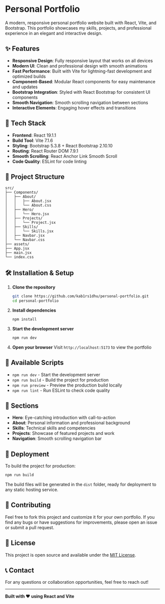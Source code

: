 # Personal Portfolio

A modern, responsive personal portfolio website built with React, Vite, and Bootstrap. This portfolio showcases my skills, projects, and professional experience in an elegant and interactive design.

## ✨ Features

- **Responsive Design**: Fully responsive layout that works on all devices
- **Modern UI**: Clean and professional design with smooth animations
- **Fast Performance**: Built with Vite for lightning-fast development and optimized builds
- **Component-Based**: Modular React components for easy maintenance and updates
- **Bootstrap Integration**: Styled with React Bootstrap for consistent UI components
- **Smooth Navigation**: Smooth scrolling navigation between sections
- **Interactive Elements**: Engaging hover effects and transitions

## 🚀 Tech Stack

- **Frontend**: React 19.1.1
- **Build Tool**: Vite 7.1.6
- **Styling**: Bootstrap 5.3.8 + React Bootstrap 2.10.10
- **Routing**: React Router DOM 7.9.1
- **Smooth Scrolling**: React Anchor Link Smooth Scroll
- **Code Quality**: ESLint for code linting

## 📁 Project Structure

```
src/
├── Components/
│   ├── About/
│   │   ├── About.jsx
│   │   └── About.css
│   ├── Hero/
│   │   └── Hero.jsx
│   ├── Projects/
│   │   └── Project.jsx
│   ├── Skills/
│   │   └── Skills.jsx
│   ├── Navbar.jsx
│   └── Navbar.css
├── assets/
├── App.jsx
├── main.jsx
└── index.css
```

## 🛠️ Installation & Setup

1. **Clone the repository**
   ```bash
   git clone https://github.com/kab1rs1dhu/personal-portfolio.git
   cd personal-portfolio
   ```

2. **Install dependencies**
   ```bash
   npm install
   ```

3. **Start the development server**
   ```bash
   npm run dev
   ```

4. **Open your browser**
   Visit `http://localhost:5173` to view the portfolio

## 📜 Available Scripts

- `npm run dev` - Start the development server
- `npm run build` - Build the project for production
- `npm run preview` - Preview the production build locally
- `npm run lint` - Run ESLint to check code quality

## 🎨 Sections

- **Hero**: Eye-catching introduction with call-to-action
- **About**: Personal information and professional background
- **Skills**: Technical skills and competencies
- **Projects**: Showcase of featured projects and work
- **Navigation**: Smooth scrolling navigation bar

## 🚀 Deployment

To build the project for production:

```bash
npm run build
```

The build files will be generated in the `dist` folder, ready for deployment to any static hosting service.

## 🤝 Contributing

Feel free to fork this project and customize it for your own portfolio. If you find any bugs or have suggestions for improvements, please open an issue or submit a pull request.

## 📄 License

This project is open source and available under the [MIT License](LICENSE).

## 📞 Contact

For any questions or collaboration opportunities, feel free to reach out!

---

**Built with ❤️ using React and Vite**
